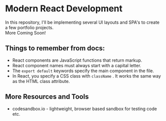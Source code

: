 # Modern React Development <br>
In this repository, I'll be implementing several UI layouts and SPA's to create a few portfolio projects.<br>
More Coming Soon!


## Things to remember from docs:
- React components are JavaScript functions that return markup.
- React component names must always start with a capital letter.
- The <code>export default</code> keywords specify the main component in the file.
- In React, you specify a CSS class with <code>className</code> . It works the same way as the HTML class attribute.

## More Resources and Tools
- codesandbox.io - lightweight, browser based sandbox for testing code etc.
